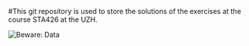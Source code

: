 #This git repository is used to store the solutions of the exercises at the course STA426 at the UZH.

![Beware: Data]([https://www.google.com/url?sa=i&url=https%3A%2F%2Fwww.researchgate.net%2Ffigure%2FManhattan-plot-of-the-results-from-the-GWAS-meta-analysis-of-ADHD-The-index-variants-in_fig1_329192412&psig=AOvVaw3oBgDEJH_hClLDYHdjRly7&ust=1695118722160000&source=images&cd=vfe&opi=89978449&ved=0CBAQjRxqFwoTCPjC4sD3s4EDFQAAAAAdAAAAABAE](https://www.google.com/search?client=firefox-b-d&q=manhattan+plot#vhid=Lc0Gf7JOQVLZrM&vssid=l)https://www.google.com/search?client=firefox-b-d&q=manhattan+plot#vhid=Lc0Gf7JOQVLZrM&vssid=l)

